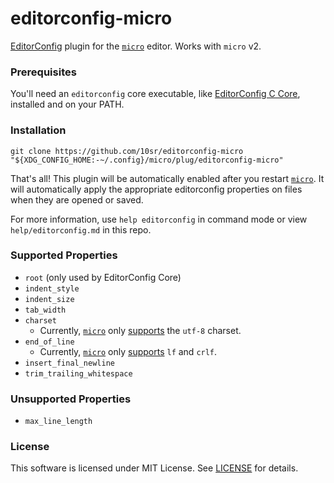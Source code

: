 # editorconfig-micro

[EditorConfig] plugin for the [`micro`] editor. Works with `micro` v2.


### Prerequisites

You'll need an `editorconfig` core executable, like [EditorConfig C Core], installed and on your PATH.


### Installation

    git clone https://github.com/10sr/editorconfig-micro "${XDG_CONFIG_HOME:-~/.config}/micro/plug/editorconfig-micro"

That's all! This plugin will be automatically enabled after you restart [`micro`]. It will automatically apply the appropriate editorconfig properties on files when they are opened or saved.

For more information, use `help editorconfig` in command mode or view `help/editorconfig.md` in this repo.


### Supported Properties

* `root` (only used by EditorConfig Core)
* `indent_style`
* `indent_size`
* `tab_width`
* `charset`
  * Currently, [`micro`] only [supports][EditorConfig Options] the `utf-8` charset.
* `end_of_line`
  * Currently, [`micro`] only [supports][EditorConfig Options] `lf` and `crlf`.
* `insert_final_newline`
* `trim_trailing_whitespace`


### Unsupported Properties

* `max_line_length`


### License

This software is licensed under MIT License.
See [LICENSE](LICENSE) for details.

[`micro`]: https://micro-editor.github.io
[EditorConfig]: http://editorconfig.org
[EditorConfig Options]: https://github.com/zyedidia/micro/blob/master/runtime/help/options.md
[EditorConfig C Core]: https://github.com/editorconfig/editorconfig-core-c
